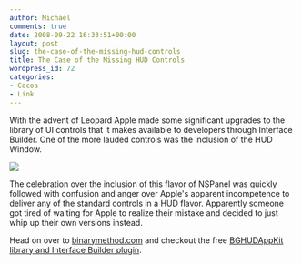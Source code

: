 ```yaml
---
author: Michael
comments: true
date: 2008-09-22 16:33:51+00:00
layout: post
slug: the-case-of-the-missing-hud-controls
title: The Case of the Missing HUD Controls
wordpress_id: 72
categories:
- Cocoa
- Link
---
```


With the advent of Leopard Apple made some significant upgrades to the library of UI controls that it makes available to developers through Interface Builder.  One of the more lauded controls was the inclusion of the HUD Window.  

[![](http://fruitstandsoftware.com/blog/wp-content/uploads/2008/09/hudwindow.png)](http://fruitstandsoftware.com/blog/wp-content/uploads/2008/09/hudwindow.png)




The celebration over the inclusion of this flavor of NSPanel was quickly followed with confusion and anger over Apple's apparent incompetence to deliver any of the standard controls in a HUD flavor.  Apparently someone got tired of waiting for Apple to realize their mistake and decided to just whip up their own versions instead.  




Head on over to [binarymethod.com](http://www.binarymethod.com/) and checkout the free [BGHUDAppKit library and Interface Builder plugin](http://www.binarymethod.com/content/bghudappkit.php).
